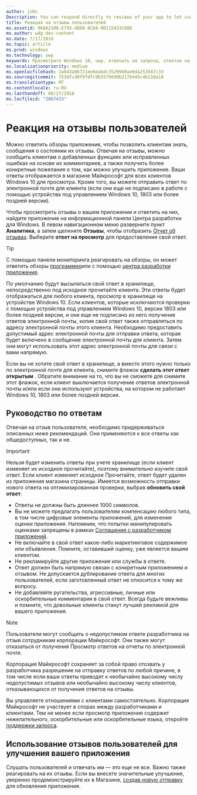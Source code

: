 ```yaml
---
author: jnHs
Description: You can respond directly to reviews of your app to let customers know you’re listening to their feedback.
title: Реакция на отзывы пользователей
ms.assetid: 96AA2108-E793-4DD0-8CDA-0D115423C68D
ms.author: wdg-dev-content
ms.date: 7/17/2018
ms.topic: article
ms.prod: windows
ms.technology: uwp
keywords: Просмотрите Windows 10, uwp, отвечать на запросы, ответов на них,
ms.localizationpriority: medium
ms.openlocfilehash: 2a043a0b721ee6eabdc3520960ae6da253587c33
ms.sourcegitcommit: 753dfcd0f9fdfc963579dd0b217b445c4b110a18
ms.translationtype: MT
ms.contentlocale: ru-RU
ms.lasthandoff: 08/27/2018
ms.locfileid: "2867433"
---
```

# <a name="respond-to-customer-reviews"></a>Реакция на отзывы пользователей


Можно ответить обзоры приложения, чтобы позволить клиентам знать, сообщения о состоянии их отзывы. Отвечая на отзывы, можно сообщить клиентам о добавленных функциях или исправленных ошибках на основе их комментариев, а также получить более конкретные пожелания о том, как можно улучшить приложение. Ваши ответы отображается в магазине Майкрософт для всех клиентов Windows 10 для просмотра. Кроме того, вы можете отправить ответ по электронной почте для клиента (если они еще не подписано в работе с помощью устройства под управлением Windows 10, 1803 или более поздней версии).

Чтобы просмотреть отзывы о вашем приложении и ответить на них, найдите приложение на информационной панели Центра разработки для Windows. В левом навигационном меню разверните пункт **Аналитика**, а затем щелкните **Отзывы**, чтобы отобразить [Отчет об отзывах](reviews-report.md). Выберите **ответ на просмотр** для предоставления свой ответ.

> [!TIP]
> С помощью панели мониторинга реагировать на обзоры, он может ответить обзоры [программно](../monetize/submit-responses-to-app-reviews.md)или с помощью [центра разработки приложения](https://www.microsoft.com/store/apps/dev-center/9nblggh4r5ws).

По умолчанию будут высылаться свой ответ в хранилище, непосредственно под исходное прочитайте клиента. Эти ответы будет отображаться для любого клиента, просмотр в хранилище на устройстве Windows 10. Если клиентов, которые исключаются проверки с помощью устройства под управлением Windows 10, версии 1803 или более поздней версии, и они еще не подписано из него получение ответов электронной почты, копия свой ответ также отправляться по адресу электронной почты этого клиента.  Необходимо предоставить допустимый адрес электронной почты для отправки ответа, которая будет включено в сообщение электронной почты для клиента. Затем они могут использовать этот адрес электронной почты для связи с вами напрямую.

Если вы не хотите свой ответ в хранилище, а вместо этого нужно только по электронной почте для клиента, снимите флажок **сделать этот ответ открытым** . Обратите внимание на то, что вы не сможете для снимите этот флажок, если клиент выключается получение ответов электронной почты и/или если они используют устройства, на котором не работает Windows 10, 1803 или более поздней версии.

## <a name="guidelines-for-responses"></a>Руководство по ответам

Отвечая на отзыв пользователя, необходимо придерживаться описанных ниже рекомендаций. Они применяются к все ответы как общедоступных, так и не.

> [!IMPORTANT]
> Нельзя будет изменить ответы при учете хранилище (если клиент изменяет их исходное прочитайте), поэтому внимательно изучите свой ответ. Если клиент изменяет исходное Прочитайте, ответ будет удален из приложения магазина страницы. Имеется возможность отправки нового ответа на оптимизированная проверки, выбрав **обновить свой ответ**.

-   Ответы не должны быть длиннее 1000 символов.
-   Вы не можете предлагать пользователям компенсацию любого типа, в том числе цифровые элементы приложений, для изменения оценки приложения. Напомним, что попытки манипулировать оценками запрещены в рамках [Соглашения с разработчиком приложений](https://docs.microsoft.com/legal/windows/agreements/app-developer-agreement).
-   Не включайте в свой ответ какое-либо маркетинговое содержимое или объявления. Помните, оставивший оценку, уже является вашим клиентом.
-   Не рекламируйте другие приложения или службы в ответе.
-   Ответ должен быть напрямую связан с конкретным приложением и отзывом. Не допускается дублирование ответа для многих пользователей, если заготовленный ответ не относится к тому же вопросу.
-   Не добавляйте ругательства, агрессивные, личные или оскорбительные комментарии в свой ответ. Всегда будьте вежливы и помните, что довольные клиенты станут лучшей рекламой для вашего приложения.

> [!NOTE]
> Пользователи могут сообщить о недопустимом ответе разработчика на отзыв сотрудникам корпорации Майкрософт. Они также могут отказаться от получения Просмотр ответов на отчеты по электронной почте.
>
> Корпорация Майкрософт сохраняет за собой право отозвать у разработчика разрешение на отправку ответов по любой причине, в том числе если ваши ответы приводят к необычайно высокому числу недопустимых отзывов или необычайно высокому числу клиентов, отказывающихся от получения ответов на отзывы.

Вы управляете отношениями с клиентами самостоятельно. Корпорация Майкрософт не участвует в спорах между разработчиками и клиентами. Тем не менее если просмотр приложения содержит нежелательного, оскорбительные или оскорбительные языка, откройте [поддержки запроса](http://go.microsoft.com/fwlink/p/?LinkID=401178).


## <a name="use-customer-reviews-to-improve-your-app"></a>Использование отзывов пользователей для улучшения вашего приложения

Слушать пользователей и отвечать им — это еще не все. Важно также реагировать на их отзывы. Если вы внесете значительные улучшения, уверенно продемонстрируйте их в Магазине, [создав новую отправку](app-submissions.md) для обновления приложения.
